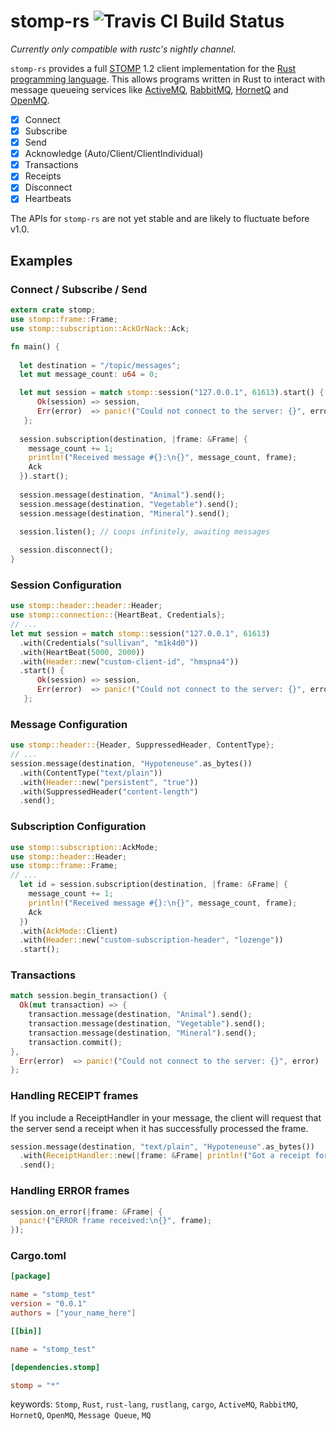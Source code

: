 stomp-rs ![Travis CI Build Status](https://api.travis-ci.org/zslayton/stomp-rs.png?branch=master)
=====
_Currently only compatible with rustc's nightly channel._

`stomp-rs` provides a full [STOMP](http://stomp.github.io/stomp-specification-1.2.html) 1.2 client implementation for the [Rust programming language](http://www.rust-lang.org/). This allows programs written in Rust to interact with message queueing services like [ActiveMQ](http://activemq.apache.org/), [RabbitMQ](http://www.rabbitmq.com/), [HornetQ](http://hornetq.jboss.org/) and [OpenMQ](https://mq.java.net/).

- [x] Connect
- [x] Subscribe
- [x] Send
- [x] Acknowledge (Auto/Client/ClientIndividual)
- [x] Transactions
- [x] Receipts
- [x] Disconnect
- [x] Heartbeats

The APIs for `stomp-rs` are not yet stable and are likely to fluctuate before v1.0.

## Examples
### Connect / Subscribe / Send
```rust
extern crate stomp;
use stomp::frame::Frame;
use stomp::subscription::AckOrNack::Ack;

fn main() {
  
  let destination = "/topic/messages";
  let mut message_count: u64 = 0;

  let mut session = match stomp::session("127.0.0.1", 61613).start() {
      Ok(session) => session,
      Err(error)  => panic!("Could not connect to the server: {}", error)
   };
  
  session.subscription(destination, |frame: &Frame| {
    message_count += 1;
    println!("Received message #{}:\n{}", message_count, frame);
    Ack
  }).start();
  
  session.message(destination, "Animal").send();
  session.message(destination, "Vegetable").send();
  session.message(destination, "Mineral").send();
  
  session.listen(); // Loops infinitely, awaiting messages

  session.disconnect();
}
```

### Session Configuration
```rust
use stomp::header::header::Header;
use stomp::connection::{HeartBeat, Credentials};
// ...
let mut session = match stomp::session("127.0.0.1", 61613)
  .with(Credentials("sullivan", "m1k4d0"))
  .with(HeartBeat(5000, 2000))
  .with(Header::new("custom-client-id", "hmspna4"))
  .start() {
      Ok(session) => session,
      Err(error)  => panic!("Could not connect to the server: {}", error)
   };
```

### Message Configuration
```rust
use stomp::header::{Header, SuppressedHeader, ContentType};
// ...
session.message(destination, "Hypoteneuse".as_bytes())
  .with(ContentType("text/plain"))
  .with(Header::new("persistent", "true"))
  .with(SuppressedHeader("content-length")
  .send();
```

### Subscription Configuration
```rust
use stomp::subscription::AckMode;
use stomp::header::Header;
use stomp::frame::Frame;
// ...
  let id = session.subscription(destination, |frame: &Frame| {
    message_count += 1;
    println!("Received message #{}:\n{}", message_count, frame);
    Ack
  })
  .with(AckMode::Client)
  .with(Header::new("custom-subscription-header", "lozenge"))
  .start();
```

### Transactions
```rust
match session.begin_transaction() {
  Ok(mut transaction) => {
    transaction.message(destination, "Animal").send();
    transaction.message(destination, "Vegetable").send();
    transaction.message(destination, "Mineral").send();
    transaction.commit();
},
  Err(error)  => panic!("Could not connect to the server: {}", error)
};
```

### Handling RECEIPT frames
If you include a ReceiptHandler in your message, the client will request that the server send a receipt when it has successfully processed the frame.
```rust
session.message(destination, "text/plain", "Hypoteneuse".as_bytes())
  .with(ReceiptHandler::new(|frame: &Frame| println!("Got a receipt for 'Hypoteneuse'.")))
  .send();
```
### Handling ERROR frames
```rust
session.on_error(|frame: &Frame| {
  panic!("ERROR frame received:\n{}", frame);
});
```

### Cargo.toml
```toml
[package]

name = "stomp_test"
version = "0.0.1"
authors = ["your_name_here"]

[[bin]]

name = "stomp_test"

[dependencies.stomp]

stomp = "*"
```

keywords: `Stomp`, `Rust`, `rust-lang`, `rustlang`, `cargo`, `ActiveMQ`, `RabbitMQ`, `HornetQ`, `OpenMQ`, `Message Queue`, `MQ`
